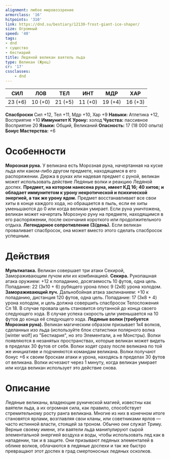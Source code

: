 ```yaml
---
alignment: любое мировоззрение
armorclass: '16'
hitpoints: '310'
link: https://dnd.su/bestiary/12130-frost-giant-ice-shaper/
size: Огромный
speed: '40'
tags:
- dnd
- существо
- бестиарий
title: Ледяной великан ваятель льда
type: Великан (Жрец)
cr: '17'
cssclasses:
    - dnd
---
```



| СИЛ | ЛОВ | ТЕЛ | ИНТ | МДР | ХАР |
|---|---|---|---|---|---|
| 23 (+6) | 10 (+0) | 21 (+5) | 11 (+0) | 19 (+4) | 16 (+3) |
**Спасброски** Сил +12, Тел +11, Мдр +10, Хар +9
**Навыки:** Атлетика +12, Восприятие +10
**Иммунитет К Урону:** холод
**Чувства:** пассивное Восприятие 20
**Языки:** Общий, Великаний
**Опасность:** 17 (18 000 опыта)
**Бонус Мастерства:** +6


# Особенности
**Морозная руна.** У великана есть Морозная руна, начертанная на куске льда или каком-либо другом предмете, находящемся в его распоряжении. Держа в руках или надевая предмет с руной, великан может использовать действие Ледяные волки и реакцию Ледяной доспех.
**Предмет, на котором нанесена руна, имеет КД 16; 40 хитов; и обладает иммунитетом к урону некротической и психической энергией, а так же урону ядом.** Предмет восстанавливает все свои хиты в конце каждого хода, но обращается в пыль, если ее хиты уменьшаются до 0 или когда великан умирает. Если руна уничтожена, великан может начертать Морозную руну на предмете, находящимся в его распоряжении, после окончания короткого или продолжительного отдыха.
**Легендарное сопротивление (3/день).** Если великан проваливает спасбросок, она может вместо этого сделать спасбросок успешным.


# Действия
**Мультиатака.** Великан совершает три атаки Секирой, Замораживающим лучом или их комбинацией.
**Секира.** Рукопашная атака оружием: +12 к попаданию, досягаемость 10 футов, одна цель. Попадание: 22 (3к10 + 6) рубящего урона плюс 9 (2к8) урона холодом.
**Замораживающий луч.** Дальнобойная атака заклинанием: +10 к попаданию, дистанция 120 футов, одна цель. Попадание: 17 (3к8 + 4) урона холодом, и цель должна совершить спасбросок Телосложения Сл 18. В случае провала цель становится опутанной до конца своего следующего хода. В случае успеха скорость цели уменьшается на 10 футов до конца её следующего хода.
**Ледяные волки (требуется Морозная руна).** Великан магическим образом призывает 1к4 волков, сделанных изо льда (используйте блок статистики полярного волка [winter wolf] из "Бестиария", но это Элементали, а не Монстры). Волки появляются в незанятых пространствах, которые великан может видеть в пределах 30 футов от себя. Волки ходят сразу после великана по той же инициативе и подчиняются командам великана. Волки получают бонус +6 к своим броскам атаки и урона, находясь в пределах 30 футов от великана. Волки исчезают через 1 минуту, когда великан умирает или когда великан использует это действие снова.


# Описание
Ледяные великаны, владеющие рунической магией, известны как ваятели льда, а их огромная сила, как правило, способствует стремительному росту ранга великана. Многие из них в конечном итоге становятся ярлами, возглавляя свои кланы, или советниками ярлов — часто истинной власти, стоящей за троном. Обычно они служат Триму. Верные своему имени, эти ваятели льда манипулируют сырой элементальной энергией воздуха и воды, чтобы использовать лед как в нападении, так и в защите. Они призывают ледяных элементалей в облике волков, облачаются в ледяные доспехи и так же быстро превращают этот доспех в град смертоносных ледяных осколков.